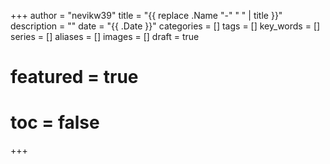 +++
author = "nevikw39"
title = "{{ replace .Name "-" " " | title }}"
description = ""
date = "{{ .Date }}"
categories = []
tags = []
key_words = []
series = []
aliases = []
images = []
draft = true
# featured = true
# toc = false
+++


